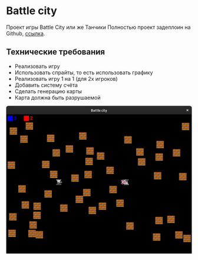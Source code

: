 # Battle city

Проект игры Battle City или же Танчики
Полностью проект задеплоин на Github, [ссылка](https://github.com/almasabdykadyr/battlecity).

## Технические требования

+ Реализовать игру 
+ Использовать спрайты, то есть использовать графику
+ Реализовать игру 1 на 1 (для 2х игроков)
+ Добавить систему счёта
+ Сделать генерацию карты
+ Карта должна быть разрушаемой

![screeenshot](screen.png)